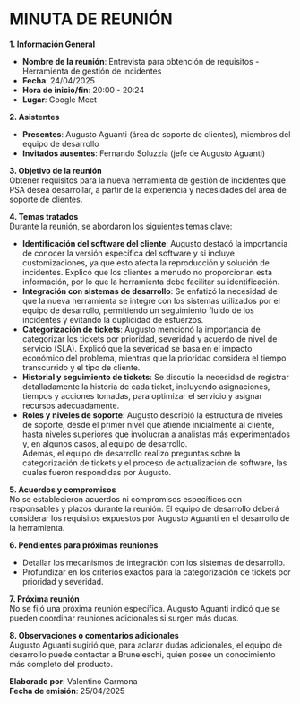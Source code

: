 # **MINUTA DE REUNIÓN**

**1. Información General**

- **Nombre de la reunión**: Entrevista para obtención de requisitos - Herramienta de gestión de incidentes
- **Fecha**: 24/04/2025
- **Hora de inicio/fin**: 20:00 - 20:24
- **Lugar**: Google Meet

**2. Asistentes**

- **Presentes**: Augusto Aguanti (área de soporte de clientes), miembros del equipo de desarrollo
- **Invitados ausentes**: Fernando Soluzzia (jefe de Augusto Aguanti)

**3. Objetivo de la reunión**\
Obtener requisitos para la nueva herramienta de gestión de incidentes que PSA desea desarrollar, a partir de la experiencia y necesidades del área de soporte de clientes.

**4. Temas tratados**\
Durante la reunión, se abordaron los siguientes temas clave:

- **Identificación del software del cliente**: Augusto destacó la importancia de conocer la versión específica del software y si incluye customizaciones, ya que esto afecta la reproducción y solución de incidentes. Explicó que los clientes a menudo no proporcionan esta información, por lo que la herramienta debe facilitar su identificación.
- **Integración con sistemas de desarrollo**: Se enfatizó la necesidad de que la nueva herramienta se integre con los sistemas utilizados por el equipo de desarrollo, permitiendo un seguimiento fluido de los incidentes y evitando la duplicidad de esfuerzos.
- **Categorización de tickets**: Augusto mencionó la importancia de categorizar los tickets por prioridad, severidad y acuerdo de nivel de servicio (SLA). Explicó que la severidad se basa en el impacto económico del problema, mientras que la prioridad considera el tiempo transcurrido y el tipo de cliente.
- **Historial y seguimiento de tickets**: Se discutió la necesidad de registrar detalladamente la historia de cada ticket, incluyendo asignaciones, tiempos y acciones tomadas, para optimizar el servicio y asignar recursos adecuadamente.
- **Roles y niveles de soporte**: Augusto describió la estructura de niveles de soporte, desde el primer nivel que atiende inicialmente al cliente, hasta niveles superiores que involucran a analistas más experimentados y, en algunos casos, al equipo de desarrollo.\
  Además, el equipo de desarrollo realizó preguntas sobre la categorización de tickets y el proceso de actualización de software, las cuales fueron respondidas por Augusto.

**5. Acuerdos y compromisos**\
No se establecieron acuerdos ni compromisos específicos con responsables y plazos durante la reunión. El equipo de desarrollo deberá considerar los requisitos expuestos por Augusto Aguanti en el desarrollo de la herramienta.

**6. Pendientes para próximas reuniones**

- Detallar los mecanismos de integración con los sistemas de desarrollo.
- Profundizar en los criterios exactos para la categorización de tickets por prioridad y severidad.

**7. Próxima reunión**\
No se fijó una próxima reunión específica. Augusto Aguanti indicó que se pueden coordinar reuniones adicionales si surgen más dudas.

**8. Observaciones o comentarios adicionales**\
Augusto Aguanti sugirió que, para aclarar dudas adicionales, el equipo de desarrollo puede contactar a Bruneleschi, quien posee un conocimiento más completo del producto.

**Elaborado por**: Valentino Carmona\
**Fecha de emisión**: 25/04/2025